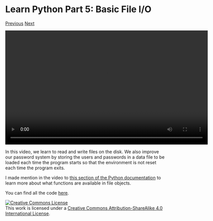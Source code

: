 <title>Learn Python Part 5: Basic File I/O - Dave's World</title>

Learn Python Part 5: Basic File I/O
===================================

[Previous](04.html) [Next](06.html)

<video src="/res/python-tutorials/pytut05.webm" width="640" height="360"
controls> Looks like your browser doesn't support WebM videos.  Please install
one which supports libre formats, such as Firefox.  </video>

In this video, we learn to read and write files on the disk. We also improve
our password system by storing the users and passwords in a data file to be
loaded each time the program starts so that the environment is not reset each
time the program exits.

I made mention in the video to [this section of the Python documentation][1] to
learn more about what functions are available in file objects.

You can find all the code [here](/res/python-tutorials/code/05.tar.gz).

<a rel="license" href="http://creativecommons.org/licenses/by-sa/4.0/"><img
alt="Creative Commons License" style="border-width:0"
src="https://i.creativecommons.org/l/by-sa/4.0/88x31.png" /></a><br />This work
is licensed under a <a rel="license"
href="http://creativecommons.org/licenses/by-sa/4.0/">Creative Commons
Attribution-ShareAlike 4.0 International License</a>.

[1]: https://docs.python.org/3/library/io.html#io.IOBase
